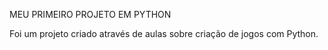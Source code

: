 MEU PRIMEIRO PROJETO EM PYTHON

Foi um projeto criado através de aulas sobre criação de jogos com Python.
